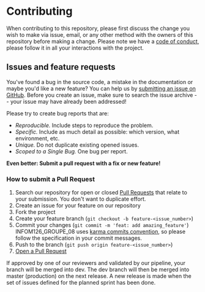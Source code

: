 # Contributing

When contributing to this repository, please first discuss the change you wish to make via issue, email, or any other method with the owners of this repository before making a change.
Please note we have a [code of conduct](CODE_OF_CONDUCT.md), please follow it in all your interactions with the project.


## Issues and feature requests

You've found a bug in the source code, a mistake in the documentation or maybe you'd like a new feature? You can help us by [submitting an issue on GitHub](https://github.com/UNamurCSFaculty/2324_INFOM126_GROUPE_08/issues). Before you create an issue, make sure to search the issue archive -- your issue may have already been addressed!

Please try to create bug reports that are:

- _Reproducible._ Include steps to reproduce the problem.
- _Specific._ Include as much detail as possible: which version, what environment, etc.
- _Unique._ Do not duplicate existing opened issues.
- _Scoped to a Single Bug._ One bug per report.

**Even better: Submit a pull request with a fix or new feature!**

### How to submit a Pull Request

1. Search our repository for open or closed
   [Pull Requests](https://github.com/UNamurCSFaculty/2324_INFOM126_GROUPE_08/pulls)
   that relate to your submission. You don't want to duplicate effort.
2. Create an issue for your feature on our repository
3. Fork the project
4. Create your feature branch (`git checkout -b feature-<issue_number>`)
5. Commit your changes (`git commit -m 'feat: add amazing_feature'`) INFOM126_GROUPE_08 uses [karma commits convention](https://karma-runner.github.io/0.13/dev/git-commit-msg.html), so please follow the specification in your commit messages.
6. Push to the branch (`git push origin feature-<issue_number>`)
7. [Open a Pull Request](https://github.com/UNamurCSFaculty/2324_INFOM126_GROUPE_08/compare?expand=1)

If approved by one of our reviewers and validated by our pipeline, your branch will be merged into dev. The dev branch will then be merged into master (production) on the next release.
A new release is made when the set of issues defined for the planned sprint has been done.